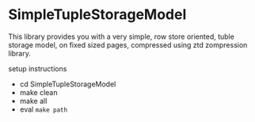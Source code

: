 # SimpleTupleStorageModel

This library provides you with a very simple, row store oriented, tuble storage model, on fixed sized pages, compressed using ztd zompression library.

setup instructions
 * cd SimpleTupleStorageModel
 * make clean
 * make all
 * eval `make path`